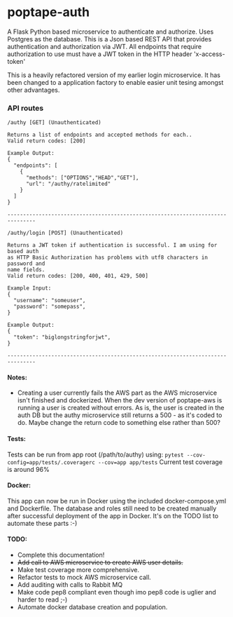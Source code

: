# poptape-auth

A Flask Python based microservice to authenticate and authorize. Uses Postgres as the database. This is a Json based REST API that provides authentication and authorization via JWT. All endpoints that require authorization to use must have a JWT token in the HTTP header 'x-access-token'

This is a heavily refactored version of my earlier login microservice. It has been changed to a application factory to enable easier unit tesing amongst other advantages.

### API routes

```
/authy [GET] (Unauthenticated)

Returns a list of endpoints and accepted methods for each..
Valid return codes: [200]

Example Output:
{
  "endpoints": [
    {
      "methods": ["OPTIONS","HEAD","GET"],
      "url": "/authy/ratelimited"
    }
  ]
}

-------------------------------------------------------------------------------

/authy/login [POST] (Unauthenticated)

Returns a JWT token if authentication is successful. I am using for based auth 
as HTTP Basic Authorization has problems with utf8 characters in password and 
name fields.
Valid return codes: [200, 400, 401, 429, 500]

Example Input:
{
  "username": "someuser",
  "password": "somepass",
}

Example Output:
{
  "token": "biglongstringforjwt",
}

-------------------------------------------------------------------------------

```

#### Notes:
* Creating a user currently fails the AWS part as the AWS microservice isn't 
finished and dockerized. When the dev version of poptape-aws is running a user
is created without errors. As is, the user is created in the auth DB but the 
authy microservice still returns a 500 - as it's coded to do. Maybe change the 
return code to something else rather than 500?

#### Tests:
Tests can be run from app root (/path/to/authy) using: `pytest --cov-config=app/tests/.coveragerc --cov=app app/tests`
Current test coverage is around 96%

#### Docker:
This app can now be run in Docker using the included docker-compose.yml and Dockerfile. The database and roles still need to be created manually after successful deployment of the app in Docker. It's on the TODO list to automate these parts :-)

#### TODO:
* Complete this documentation!
* ~~Add call to AWS microservice to create AWS user details.~~
* Make test coverage more comprehensive.
* Refactor tests to mock AWS microservice call.
* Add auditing with calls to Rabbit MQ
* Make code pep8 compliant even though imo pep8 code is uglier and harder to read ;-)
* Automate docker database creation and population.

